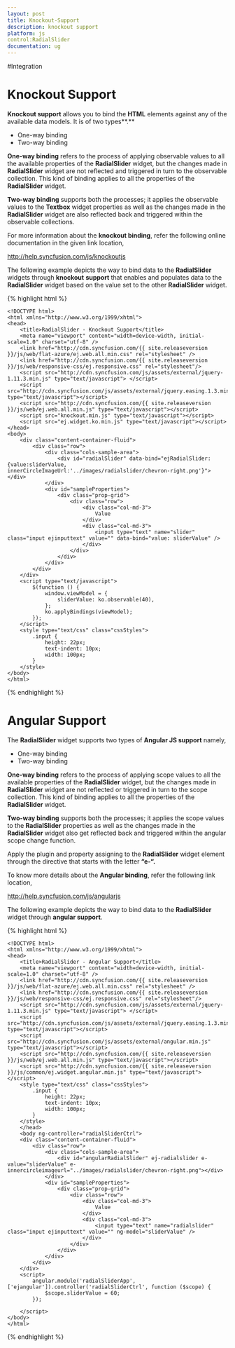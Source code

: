 ```yaml
---
layout: post
title: Knockout-Support
description: knockout support
platform: js
control:RadialSlider 
documentation: ug
---
```


#Integration

# Knockout Support

**Knockout support** allows you to bind the **HTML** elements against any of the available data models. It is of two types**.**

* One-way binding
* Two-way binding

**One-way binding** refers to the process of applying observable values to all the available properties of the **RadialSlider** widget, but the changes made in **RadialSlider** widget are not reflected and triggered in turn to the observable collection. This kind of binding applies to all the properties of the **RadialSlider** widget.

**Two-way binding** supports both the processes; it applies the observable values to the **Textbox** widget properties as well as the changes made in the **RadialSlider** widget are also reflected back and triggered within the observable collections. 

For more information about the **knockout binding**, refer the following online documentation in the given link location,

<http://help.syncfusion.com/js/knockoutjs>

The following example depicts the way to bind data to the **RadialSlider** widgets through **knockout** **support** that enables and populates data to the **RadialSlider** widget based on the value set to the other **RadialSlider** widget.

{% highlight html %}

    <!DOCTYPE html>
    <html xmlns="http://www.w3.org/1999/xhtml">
    <head>
        <title>RadialSlider - Knockout Support</title>
        <meta name="viewport" content="width=device-width, initial-scale=1.0" charset="utf-8" />
        <link href="http://cdn.syncfusion.com/{{ site.releaseversion }}/js/web/flat-azure/ej.web.all.min.css" rel="stylesheet" />
        <link href="http://cdn.syncfusion.com/{{ site.releaseversion }}/js/web/responsive-css/ej.responsive.css" rel="stylesheet"/>
        <script src="http://cdn.syncfusion.com/js/assets/external/jquery-1.11.3.min.js" type="text/javascript"> </script>	
        <script src="http://cdn.syncfusion.com/js/assets/external/jquery.easing.1.3.min.js" type="text/javascript"></script>
        <script src="http://cdn.syncfusion.com/{{ site.releaseversion }}/js/web/ej.web.all.min.js" type="text/javascript"></script>    
        <script src="knockout.min.js" type="text/javascript"></script>
        <script src="ej.widget.ko.min.js" type="text/javascript"></script>
    </head>
    <body>
        <div class="content-container-fluid">
            <div class="row">
                <div class="cols-sample-area">
                    <div id="radialSlider" data-bind="ejRadialSlider: {value:sliderValue, innerCircleImageUrl:'../images/radialslider/chevron-right.png'}"></div>
                </div>
                <div id="sampleProperties">
                    <div class="prop-grid">
                        <div class="row">
                            <div class="col-md-3">
                                Value
                            </div>
                            <div class="col-md-3">
                                <input type="text" name="slider" class="input ejinputtext" value="" data-bind="value: sliderValue" />
                            </div>
                        </div>
                    </div>
                </div>
            </div>
        </div>
        <script type="text/javascript">
            $(function () {
                window.viewModel = {
                    sliderValue: ko.observable(40),
                };
                ko.applyBindings(viewModel);
            });
        </script>
        <style type="text/css" class="cssStyles">
            .input {
                height: 22px;
                text-indent: 10px;
                width: 100px;
            }
        </style>
    </body>
    </html>

{% endhighlight %}

# Angular Support

The **RadialSlider** widget supports two types of **Angular JS support** namely, 

* One-way binding
* Two-way binding 

**One-way binding** refers to the process of applying scope values to all the available properties of the **RadialSlider** widget, but the changes made in **RadialSlider** widget are not reflected or triggered in turn to the scope collection. This kind of binding applies to all the properties of the **RadialSlider** widget.

**Two-way binding** supports both the processes; it applies the scope values to the **RadialSlider** properties as well as the changes made in the **RadialSlider** widget also get reflected back and triggered within the angular scope change function.

Apply the plugin and property assigning to the **RadialSlider** widget element through the directive that starts with the letter **“e-“.**

To know more details about the **Angular binding**, refer the following link location,

<http://help.syncfusion.com/js/angularjs>

The following example depicts the way to bind data to the **RadialSlider** widget through **angular support**.

{% highlight html %}

    <!DOCTYPE html>
    <html xmlns="http://www.w3.org/1999/xhtml">
    <head>
        <title>RadialSlider - Angular Support</title>
        <meta name="viewport" content="width=device-width, initial-scale=1.0" charset="utf-8" />
        <link href="http://cdn.syncfusion.com/{{ site.releaseversion }}/js/web/flat-azure/ej.web.all.min.css" rel="stylesheet" />
        <link href="http://cdn.syncfusion.com/{{ site.releaseversion }}/js/web/responsive-css/ej.responsive.css" rel="stylesheet"/>
        <script src="http://cdn.syncfusion.com/js/assets/external/jquery-1.11.3.min.js" type="text/javascript"> </script>	
        <script src="http://cdn.syncfusion.com/js/assets/external/jquery.easing.1.3.min.js" type="text/javascript"></script>
        <script src="http://cdn.syncfusion.com/js/assets/external/angular.min.js" type="text/javascript"></script>
        <script src="http://cdn.syncfusion.com/{{ site.releaseversion }}/js/web/ej.web.all.min.js" type="text/javascript"></script> 	
        <script src="http://cdn.syncfusion.com/{{ site.releaseversion }}/js/common/ej.widget.angular.min.js" type="text/javascript"></script>
        <style type="text/css" class="cssStyles">
            .input {
                height: 22px;
                text-indent: 10px;
                width: 100px;
            }
        </style>
        </head>
        <body ng-controller="radialSliderCtrl">
        <div class="content-container-fluid">
            <div class="row">
                <div class="cols-sample-area">
                    <div id="angularRadialSlider" ej-radialslider e-value="sliderValue" e-innercircleimageurl="../images/radialslider/chevron-right.png"></div>
                </div>
                <div id="sampleProperties">
                    <div class="prop-grid">
                        <div class="row">
                            <div class="col-md-3">
                                Value
                            </div>
                            <div class="col-md-3">
                                <input type="text" name="radialslider" class="input ejinputtext" value="" ng-model="sliderValue" />
                            </div>
                        </div>
                    </div>
                </div>
            </div>
        </div>
        <script>
            angular.module('radialSliderApp', ['ejangular']).controller('radialSliderCtrl', function ($scope) {
                $scope.sliderValue = 60;
            });
        
        </script>
    </body>
    </html>

{% endhighlight %}